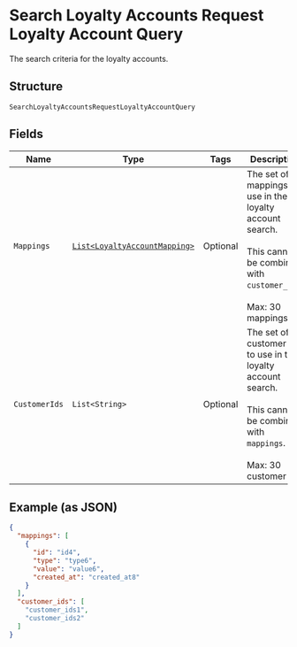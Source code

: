 
# Search Loyalty Accounts Request Loyalty Account Query

The search criteria for the loyalty accounts.

## Structure

`SearchLoyaltyAccountsRequestLoyaltyAccountQuery`

## Fields

| Name | Type | Tags | Description | Getter |
|  --- | --- | --- | --- | --- |
| `Mappings` | [`List<LoyaltyAccountMapping>`](/doc/models/loyalty-account-mapping.md) | Optional | The set of mappings to use in the loyalty account search.<br><br>This cannot be combined with `customer_ids`.<br><br>Max: 30 mappings | List<LoyaltyAccountMapping> getMappings() |
| `CustomerIds` | `List<String>` | Optional | The set of customer IDs to use in the loyalty account search.<br><br>This cannot be combined with `mappings`.<br><br>Max: 30 customer IDs | List<String> getCustomerIds() |

## Example (as JSON)

```json
{
  "mappings": [
    {
      "id": "id4",
      "type": "type6",
      "value": "value6",
      "created_at": "created_at8"
    }
  ],
  "customer_ids": [
    "customer_ids1",
    "customer_ids2"
  ]
}
```

